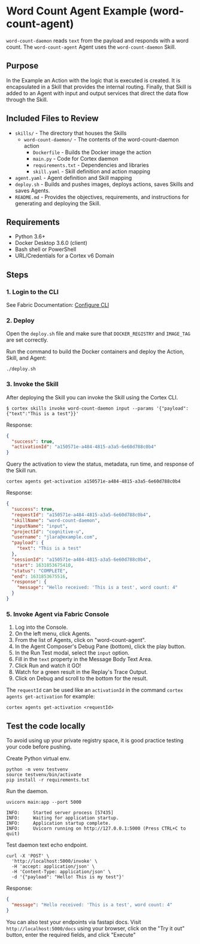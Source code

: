 # Word Count Agent Example (word-count-agent)

`word-count-daemon` reads `text` from the payload and responds with a word count.
The `word-count-agent` Agent uses the `word-count-daemon` Skill.

## Purpose
In the Example an Action with the logic that is executed is created. It is encapsulated in a Skill that provides the internal routing. Finally, that Skill is added to an Agent with input and output services that direct the data flow through the Skill.


## Included Files to Review
- `skills/` - The directory that houses the Skills
    - `word-count-daemon/` - The contents of the word-count-daemon action
        - `Dockerfile` - Builds the Docker image the action
        - `main.py` - Code for Cortex daemon
        - `requirements.txt` - Dependencies and libraries
        - `skill.yaml` - Skill definition and action mapping
- `agent.yaml` - Agent definition and Skill mapping
- `deploy.sh` - Builds and pushes images, deploys actions, saves Skills and saves Agents.
- `README.md` - Provides the objectives, requirements, and instructions for generating and deploying the Skill.


## Requirements
- Python 3.6+
- Docker Desktop 3.6.0 (client)
- Bash shell or PowerShell
- URL/Credentials for a Cortex v6 Domain



## Steps


### 1. Login to the CLI
See Fabric Documentation: [Configure CLI](https://cognitivescale.github.io/cortex-fabric/docs/getting-started/use-cli#configure-the-cli)


### 2. Deploy
Open the `deploy.sh` file and make sure that `DOCKER_REGISTRY` and `IMAGE_TAG` are set correctly.

Run the command to build the Docker containers and deploy the Action, Skill, and Agent:
```shell
./deploy.sh
```


### 3. Invoke the Skill
After deploying the Skill you can invoke the Skill using the Cortex CLI.

```shell
$ cortex skills invoke word-count-daemon input --params '{"payload":{"text":"This is a test"}}'
```

Response:
```json
{
  "success": true,
  "activationId": "a150571e-a484-4815-a3a5-6e60d788c0b4"
}
```

Query the activation to view the status, metadata, run time, and response of the Skill run.
```shell
cortex agents get-activation a150571e-a484-4815-a3a5-6e60d788c0b4
```

Response:
```json
{
  "success": true,
  "requestId": "a150571e-a484-4815-a3a5-6e60d788c0b4",
  "skillName": "word-count-daemon",
  "inputName": "input",
  "projectId": "cognitive-u",
  "username": "jlara@example.com",
  "payload": {
    "text": "This is a test"
  },
  "sessionId": "a150571e-a484-4815-a3a5-6e60d788c0b4",
  "start": 1631853675410,
  "status": "COMPLETE",
  "end": 1631853675516,
  "response": {
    "message": "Hello received: 'This is a test', word count: 4"
  }
}
```


### 5. Invoke Agent via Fabric Console
1. Log into the Console.
2. On the left menu, click Agents.
3. From the list of Agents, click on "word-count-agent".
4. In the Agent Composer's Debug Pane (bottom), click the play button.
5. In the Run Test modal, select the `input` option.
6. Fill in the `text` property in the Message Body Text Area.
7. Click Run and watch it GO!
8. Watch for a green result in the Replay's Trace Output.
9. Click on Debug and scroll to the bottom for the result.

The `requestId` can be used like an `activationId` in the command `cortex agents get-activation` for example:

```shell
cortex agents get-activation <requestId>
```


## Test the code locally
To avoid using up your private registry space, it is good practice testing your code before pushing.

Create Python virtual env.
```shell
python -m venv testvenv
source testvenv/bin/activate
pip install -r requirements.txt
```

Run the daemon.
```shell
uvicorn main:app --port 5000

INFO:     Started server process [57435]
INFO:     Waiting for application startup.
INFO:     Application startup complete.
INFO:     Uvicorn running on http://127.0.0.1:5000 (Press CTRL+C to quit)
```

Test daemon text echo endpoint.
```shell
curl -X 'POST' \
  'http://localhost:5000/invoke' \
  -H 'accept: application/json' \
  -H 'Content-Type: application/json' \
  -d '{"payload": "Hello! This is my test"}'
````

Response:
```json
{
  "message": "Hello received: 'This is a test', word count: 4"
}
```

You can also test your endpoints via fastapi docs. Visit `http://localhost:5000/docs` using your browser, click on the "Try it out" button, enter the required fields, and click "Execute"
